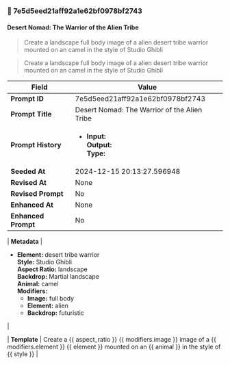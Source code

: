 

### 📜 7e5d5eed21aff92a1e62bf0978bf2743

#### Desert Nomad: The Warrior of the Alien Tribe

> Create a landscape full body image of a alien desert tribe warrior mounted on an camel in the style of Studio Ghibli

> Create a landscape full body image of a alien desert tribe warrior mounted on an camel in the style of Studio Ghibli

| Field          | Value                                                                                                                                                                      |
|----------------|----------------------------------------------------------------------------------------------------------------------------------------------------------------------------|
| **Prompt ID**  | 7e5d5eed21aff92a1e62bf0978bf2743                                                                                                                                                            |
| **Prompt Title**  | Desert Nomad: The Warrior of the Alien Tribe                                                                                                                                                            |
| **Prompt History** | <ul><li>**Input:**  <br> **Output:**  <br> **Type:** </li></ul> |
| **Seeded At** | 2024-12-15 20:13:27.596948                                                                                                                                                   |
| **Revised At** | None                                                                                                                                                   |
| **Revised Prompt** | No                                                                                                                                                                      |
| **Enhanced At** | None                                                                                                                                                  |
| **Enhanced Prompt** | No                                                                                                                                                                    |

| **Metadata**   | <ul><li>**Element:** desert tribe warrior <br> **Style:** Studio Ghibli <br> **Aspect Ratio:** landscape <br> **Backdrop:** Martial landscape <br> **Animal:** camel <br> **Modifiers:**<ul><li>**Image:** full body</li><li>**Element:** alien</li><li>**Backdrop:** futuristic</li></ul></li></ul> |

| **Template**   | Create a {{ aspect_ratio }} {{ modifiers.image }} image of a {{ modifiers.element }} {{ element }} mounted on an {{ animal }} in the style of {{ style }}                                                                                                                                           |



